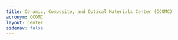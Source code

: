 ```yaml
---
title: Ceramic, Composite, and Optical Materials Center (CCOMC)
acronym: CCOMC
layout: center
sidenav: false
---
```

